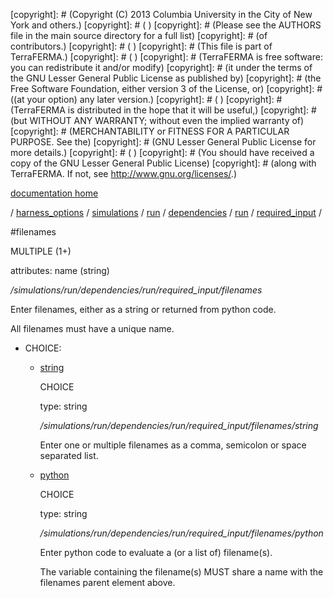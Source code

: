 [copyright]: # (Copyright (C) 2013 Columbia University in the City of New York and others.)
[copyright]: # ( )
[copyright]: # (Please see the AUTHORS file in the main source directory for a full list)
[copyright]: # (of contributors.)
[copyright]: # ( )
[copyright]: # (This file is part of TerraFERMA.)
[copyright]: # ( )
[copyright]: # (TerraFERMA is free software: you can redistribute it and/or modify)
[copyright]: # (it under the terms of the GNU Lesser General Public License as published by)
[copyright]: # (the Free Software Foundation, either version 3 of the License, or)
[copyright]: # ((at your option) any later version.)
[copyright]: # ( )
[copyright]: # (TerraFERMA is distributed in the hope that it will be useful,)
[copyright]: # (but WITHOUT ANY WARRANTY; without even the implied warranty of)
[copyright]: # (MERCHANTABILITY or FITNESS FOR A PARTICULAR PURPOSE. See the)
[copyright]: # (GNU Lesser General Public License for more details.)
[copyright]: # ( )
[copyright]: # (You should have received a copy of the GNU Lesser General Public License)
[copyright]: # (along with TerraFERMA. If not, see <http://www.gnu.org/licenses/>.)

[documentation home](Documentation)

/ [harness_options](../../../../../../harness_options) / [simulations](../../../../../simulations) / [run](../../../../run) / [dependencies](../../../dependencies) / [run](../../run) / [required_input](../required_input) /

#filenames

MULTIPLE (1+) 

attributes: name (string) 

*/simulations/run/dependencies/run/required_input/filenames*

Enter filenames, either as a string or returned from python code.

All filenames must have a unique name.

* CHOICE:
    * [string](filenames/string "child")

        CHOICE 

        type: string

        */simulations/run/dependencies/run/required_input/filenames/string*

        Enter one or multiple filenames as a comma, semicolon or space separated list.

    * [python](filenames/python "child")

        CHOICE 

        type: string

        */simulations/run/dependencies/run/required_input/filenames/python*

        Enter python code to evaluate a (or a list of) filename(s).
        
        The variable containing the filename(s) MUST share a name with 
        the filenames parent element above. 

[autogenerated]: # (This file was automatically generated from the schema file:/home/cwilson/repos/github/TerraFERMA/TerraFERMA/buckettools/schemas/simulations.rng.)

